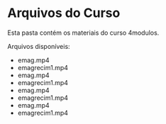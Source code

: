 # Arquivos do Curso

Esta pasta contém os materiais do curso 4modulos.

Arquivos disponíveis:
- emag.mp4
- emagrecim1.mp4
- emag.mp4
- emagrecim1.mp4
- emag.mp4
- emagrecim1.mp4
- emag.mp4
- emagrecim1.mp4